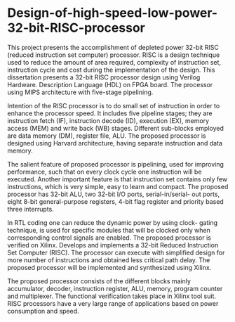 # Design-of-high-speed-low-power-32-bit-RISC-processor
This project presents the accomplishment of depleted power 32-bit RISC (reduced instruction set computer) processor.
RISC is a design technique used to reduce the amount of area required, complexity of instruction set, instruction cycle and cost during the implementation of the design.
This dissertation presents a 32-bit RISC processor design using Verilog Hardware. Description Language (HDL) on FPGA board. 
The processor using MIPS architecture with five-stage pipelining.


Intention of the RISC processor is to do small set of instruction in order to enhance the processor speed. 
It includes five pipeline stages; they are instruction fetch (IF), instruction decode (ID), execution (EX), memory access (MEM) and write back (WB) stages. 
Different sub-blocks employed are data memory (DM), register file, ALU.
The proposed processor is designed using Harvard architecture, having separate instruction and data memory. 


The salient feature of proposed processor is pipelining, used for improving performance, such that on every clock cycle one instruction will be executed. 
Another important feature is that instruction set contains only few instructions, which is very simple, easy to learn and compact. 
The proposed processor has 32-bit ALU, two 32-bit I/O ports, serial-in/serial- out ports, eight 8-bit general-purpose registers, 4-bit flag register and priority based three interrupts. 


In RTL coding one can reduce the dynamic power by using clock- gating technique, is used for specific modules that will be clocked only when corresponding control signals are enabled. 
The proposed processor is verified on Xilinx.
Develops and implements a 32-bit Reduced Instruction Set Computer (RISC). 
The processor can execute with simplified design for more number of instructions and obtained less critical path delay. 
The proposed processor will be implemented and synthesized using Xilinx.


The proposed processor consists of the different blocks mainly accumulator, decoder, instruction register, ALU, memory, program counter and multiplexer. 
The functional verification takes place in Xilinx tool suit. RISC processors have a very large range of applications based on power consumption and speed.

